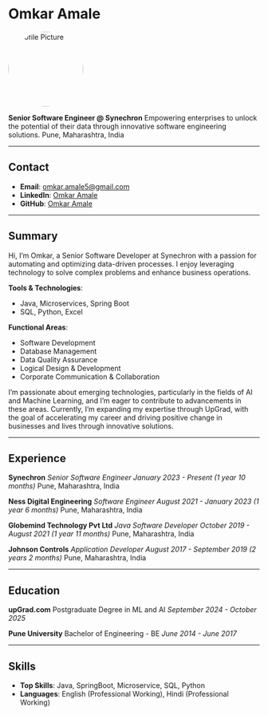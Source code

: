 # Omkar Amale

<img src="C:\Users\omkar\IdeaProjects\resume\MyProfilePicture.jpg" alt="Profile Picture" width="150" style="border-radius: 50%;">

**Senior Software Engineer @ Synechron**
Empowering enterprises to unlock the potential of their data through innovative software engineering solutions.
Pune, Maharashtra, India

---

## Contact
- **Email**: [omkar.amale5@gmail.com](mailto:coderomkar5@gmail.com)
- **LinkedIn**: [Omkar Amale](https://www.linkedin.com/in/omkaramale)
- **GitHub**: [Omkar Amale](https://github.com/coder5om)

---

## Summary
Hi, I’m Omkar, a Senior Software Developer at Synechron with a passion for automating and optimizing data-driven processes. I enjoy leveraging technology to solve complex problems and enhance business operations.

**Tools & Technologies**:
- Java, Microservices, Spring Boot
- SQL, Python, Excel

**Functional Areas**:
- Software Development
- Database Management
- Data Quality Assurance
- Logical Design & Development
- Corporate Communication & Collaboration

I’m passionate about emerging technologies, particularly in the fields of AI and Machine Learning, and I’m eager to contribute to advancements in these areas. Currently, I’m expanding my expertise through UpGrad, with the goal of accelerating my career and driving positive change in businesses and lives through innovative solutions.

---

## Experience

**Synechron**
*Senior Software Engineer*
*January 2023 - Present (1 year 10 months)*
Pune, Maharashtra, India

**Ness Digital Engineering**
*Software Engineer*
*August 2021 - January 2023 (1 year 6 months)*
Pune, Maharashtra, India

**Globemind Technology Pvt Ltd**
*Java Software Developer*
*October 2019 - August 2021 (1 year 11 months)*
Pune, Maharashtra, India

**Johnson Controls**
*Application Developer*
*August 2017 - September 2019 (2 years 2 months)*
Pune, Maharashtra, India

---

## Education

**upGrad.com**
Postgraduate Degree in ML and AI
*September 2024 - October 2025*

**Pune University**
Bachelor of Engineering - BE
*June 2014 - June 2017*

---

## Skills

- **Top Skills**: Java, SpringBoot, Microservice, SQL, Python
- **Languages**: English (Professional Working), Hindi (Professional Working)
